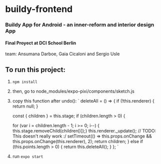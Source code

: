 # buildy-frontend

### Buildy App for Android - an inner-reform and interior design App
#### Final Proyect at DCI School Berlin

team: Ansumana Darboe, Gaia Cicaloni and Sergio Usle


## To run this project:
1. ` npm install `
2. then, go to node_modules/expo-pixi/components/sketch.js
3. copy this function after undo():
` deleteAll = () => {
    if (!this.renderer) {
      return null;
    }

    const { children } = this.stage;
    if (children.length > 0) {

      for (var i = children.length - 1; i >= 0; i--) {	this.stage.removeChild(children[i]);}
      this.renderer._update();
      // TODO: This doesn't really work :/
      setTimeout(() => this.props.onChange && this.props.onChange(this.renderer), 2);
      return children;
    } else if (this.points.length > 0) {
      return this.deleteAll();
    }
  }; `
4. run ` expo start `



